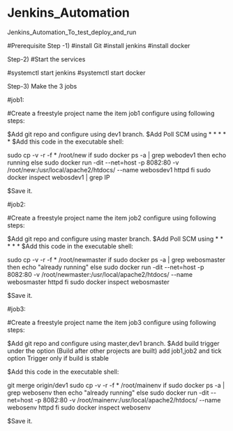 # Jenkins_Automation
Jenkins_Automation_To_test_deploy_and_run

#Prerequisite
Step -1)
#install Git
#install jenkins
#install docker

Step-2)
#Start the services

#systemctl start jenkins
#systemctl start docker

Step-3)
Make the 3 jobs

#job1:

#Create a freestyle project name the item job1
configure using following steps:

$Add git repo and configure using dev1 branch.
$Add Poll SCM using * * * * *
$Add this code in the executable shell:

sudo cp -v -r -f * /root/new 
if sudo docker ps -a | grep webodev1
then
echo running
else
sudo docker run -dit --net=host -p 8082:80 -v /root/new:/usr/local/apache2/htdocs/ --name webosdev1 httpd
fi
sudo docker inspect webosdev1 | grep IP

$Save it.

#job2:

#Create a freestyle project name the item job2
configure using following steps:

$Add git repo and configure using master branch.
$Add Poll SCM using * * * * *
$Add this code in the executable shell:

sudo cp -v -r -f * /root/newmaster
if sudo docker ps -a | grep webosmaster
then
echo "already running"
else
sudo docker run -dit --net=host -p 8082:80 -v /root/newmaster:/usr/local/apache2/htdocs/ --name webosmaster httpd
fi
sudo docker inspect webosmaster

$Save it.

#job3:

#Create a freestyle project name the item job3
configure using following steps:

$Add git repo and configure using master,dev1 branch.
$Add build trigger under the option (Build after other projects are built) add job1,job2 and tick option Trigger only if build is stable

$Add this code in the executable shell:

git merge origin/dev1
sudo cp -v -r -f * /root/mainenv
if sudo docker ps -a | grep webosenv
then
echo "already running"
else
sudo docker run -dit --net=host -p 8082:80 -v /root/mainenv:/usr/local/apache2/htdocs/ --name webosenv httpd
fi
sudo docker inspect webosenv

$Save it.

  


